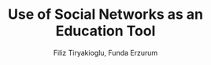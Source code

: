 ---
layout: leaf-node
title: "Use of Social Networks as an Education Tool"
title-url: "http://www.acarindex.com/dosyalar/makale/acarindex-1423874725.pdf"
author: ["Filiz Tiryakioglu, Funda Erzurum"]
groups: ["technologies"]
categories: ["social-networking"]
topics: ["introductory-resources"]
summary: >
  
cite: >
  
pub-date: 2011
added-date: 2017-05-23
resource-type: ["pdf-document"]
---